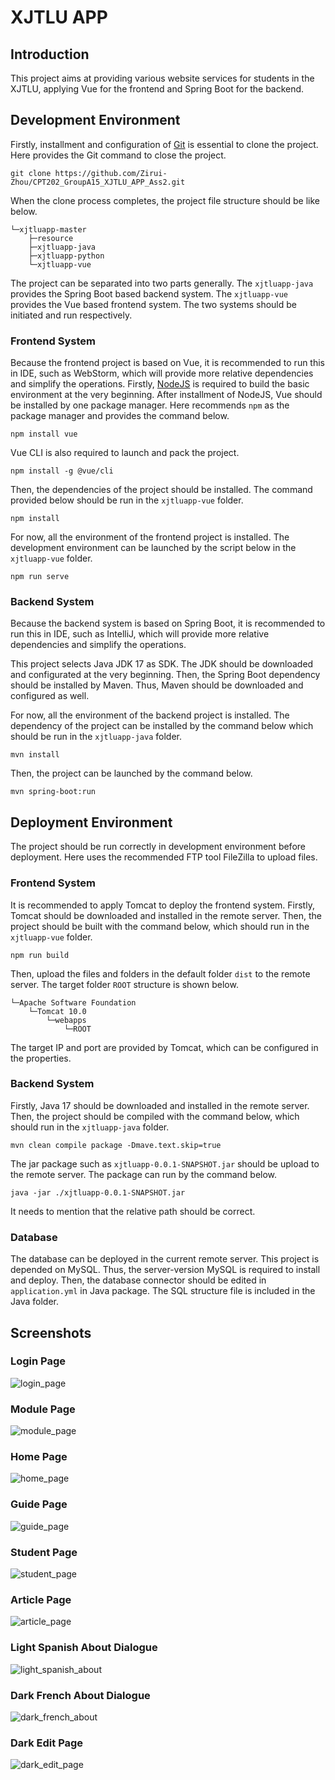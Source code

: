 # XJTLU APP

## Introduction

This project aims at providing various website services for students in the XJTLU, applying Vue for the frontend and Spring Boot for the backend.

## Development Environment

Firstly, installment and configuration of [Git](https://git-scm.com/) is essential to clone the project. Here provides the Git command to close the project.

```
git clone https://github.com/Zirui-Zhou/CPT202_GroupA15_XJTLU_APP_Ass2.git
```

When the clone process completes, the project file structure should be like below.

```
└─xjtluapp-master
    ├─resource
    ├─xjtluapp-java
    ├─xjtluapp-python
    └─xjtluapp-vue
```

The project can be separated into two parts generally. The `xjtluapp-java` provides the Spring Boot based backend system. The `xjtluapp-vue` provides the Vue based frontend system. The two systems should be initiated and run respectively.

### Frontend System

Because the frontend project is based on Vue, it is recommended to run this in IDE, such as WebStorm, which will provide more relative dependencies and simplify the operations. Firstly, [NodeJS](https://nodejs.org/) is required to build the basic environment at the very beginning. After installment of NodeJS, Vue should be installed by one package manager. Here recommends `npm` as the package manager and provides the command below.

```
npm install vue
```

Vue CLI is also required to launch and pack the project.

```
npm install -g @vue/cli
```

Then, the dependencies of the project should be installed. The command provided below should be run in the `xjtluapp-vue` folder.

```
npm install
```

For now, all the environment of the frontend project is installed. The development environment can be launched by the script below in the `xjtluapp-vue` folder.

```
npm run serve
```

### Backend System

Because the backend system is based on Spring Boot, it is recommended to run this in IDE, such as IntelliJ, which will provide more relative dependencies and simplify the operations.

This project selects Java JDK 17 as SDK. The JDK should be downloaded and configurated at the very beginning. Then, the Spring Boot dependency should be installed by Maven. Thus, Maven should be downloaded and configured as well. 

For now, all the environment of the backend project is installed. The dependency of the project can be installed by the command below which should be run in the `xjtluapp-java` folder.

```
mvn install
```

Then, the project can be launched by the command below.

```
mvn spring-boot:run
```

## Deployment Environment

The project should be run correctly in development environment before deployment. Here uses the recommended FTP tool FileZilla to upload files.

### Frontend System

It is recommended to apply Tomcat to deploy the frontend system. Firstly, Tomcat should be downloaded and installed in the remote server. Then, the project should be built with the command below, which should run in the `xjtluapp-vue` folder.

```
npm run build
```

Then, upload the files and folders in the default folder `dist` to the remote server. The target folder `ROOT` structure is shown below.

```
└─Apache Software Foundation
    └─Tomcat 10.0
        └─webapps
            └─ROOT
```

The target IP and port are provided by Tomcat, which can be configured in the properties.

### Backend System

Firstly, Java 17 should be downloaded and installed in the remote server. Then, the project should be compiled with the command below, which should run in the `xjtluapp-java` folder.

```
mvn clean compile package -Dmave.text.skip=true
```

The jar package such as `xjtluapp-0.0.1-SNAPSHOT.jar` should be upload to the remote server. The package can run by the command below.

```
java -jar ./xjtluapp-0.0.1-SNAPSHOT.jar
```

It needs to mention that the relative path should be correct.

### Database

The database can be deployed in the current remote server. This project is depended on MySQL. Thus, the server-version MySQL is required to install and deploy. Then, the database connector should be edited in `application.yml` in Java package. The SQL structure file is included in the Java folder.

## Screenshots

### Login Page

![login_page](resource/screenshot/login_page.jpg)

### Module Page

![module_page](resource/screenshot/module_page.jpg)

### Home Page

![home_page](resource/screenshot/home_page.jpg)

### Guide Page

![guide_page](resource/screenshot/guide_page.jpg)

### Student Page

![student_page](resource/screenshot/student_page.jpg)

### Article Page

![article_page](resource/screenshot/article_page.jpg)

### Light Spanish About Dialogue

![light_spanish_about](resource/screenshot/light_spanish_about.jpg)

### Dark French About Dialogue

![dark_french_about](resource/screenshot/dark_french_about.jpg)

### Dark Edit Page

![dark_edit_page](resource/screenshot/dark_edit_page.jpg)
